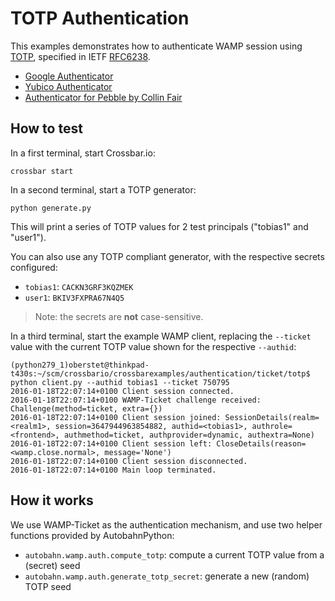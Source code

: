 # TOTP Authentication

This examples demonstrates how to authenticate WAMP session using [TOTP](https://en.wikipedia.org/wiki/Time-based_One-time_Password_Algorithm), specified in IETF [RFC6238](https://tools.ietf.org/html/rfc6238).

* [Google Authenticator](https://play.google.com/store/apps/details?id=com.google.android.apps.authenticator2)
* [Yubico Authenticator](https://play.google.com/store/apps/details?id=com.yubico.yubioath)
* [Authenticator for Pebble by Collin Fair](https://github.com/cpfair/pTOTP)


## How to test

In a first terminal, start Crossbar.io:

```console
crossbar start
```

In a second terminal, start a TOTP generator:

```console
python generate.py
```

This will print a series of TOTP values for 2 test principals ("tobias1" and "user1").

You can also use any TOTP compliant generator, with the respective secrets configured:

* `tobias1`: `CACKN3GRF3KQZMEK`
* `user1`: `BKIV3FXPRA67N4Q5`

> Note: the secrets are **not** case-sensitive.

In a third terminal, start the example WAMP client, replacing the `--ticket` value with the current TOTP value shown for the respective `--authid`:

```console
(python279_1)oberstet@thinkpad-t430s:~/scm/crossbario/crossbarexamples/authentication/ticket/totp$ python client.py --authid tobias1 --ticket 750795
2016-01-18T22:07:14+0100 Client session connected.
2016-01-18T22:07:14+0100 WAMP-Ticket challenge received: Challenge(method=ticket, extra={})
2016-01-18T22:07:14+0100 Client session joined: SessionDetails(realm=<realm1>, session=3647944963854882, authid=<tobias1>, authrole=<frontend>, authmethod=ticket, authprovider=dynamic, authextra=None)
2016-01-18T22:07:14+0100 Client session left: CloseDetails(reason=<wamp.close.normal>, message='None')
2016-01-18T22:07:14+0100 Client session disconnected.
2016-01-18T22:07:14+0100 Main loop terminated.
```

## How it works

We use WAMP-Ticket as the authentication mechanism, and use two helper functions provided by AutobahnPython:

* `autobahn.wamp.auth.compute_totp`: compute a current TOTP value from a (secret) seed
* `autobahn.wamp.auth.generate_totp_secret`: generate a new (random) TOTP seed
